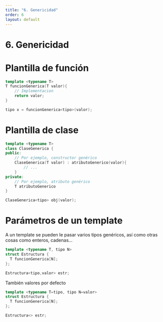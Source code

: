 ```yaml
---
title: "6. Genericidad"
order: 6
layout: default
---
```


# **6. Genericidad**

# Plantilla de función
```cpp
template <typename T>
T funcionGenerica(T valor){
    // Implementacion
    return valor;
}

tipo x = funcionGenerica<tipo>(valor);
```

# Plantilla de clase
```cpp
template <typename T>
class ClaseGenerica {
public:
    // Por ejemplo, constructor genérico
    ClaseGenerica(T valor) : atributoGenerico(valor){
        // ...
    }
private:
    // Por ejemplo, atributo genérico
    T atributoGenerico
}

ClaseGenerica<tipo> obj(valor);
```

# Parámetros de un template
A un template se pueden le pasar varios tipos genéricos, así como otras cosas como enteros, cadenas...
```cpp
template <typename T, tipo N> 
struct Estructura {
  T funcionGenerica[N];
};

Estructura<tipo,valor> estr;
```
También valores por defecto
```cpp
template <typename T=tipo, tipo N=valor> 
struct Estructura {
  T funcionGenerica[N];
};

Estructura<> estr;
```